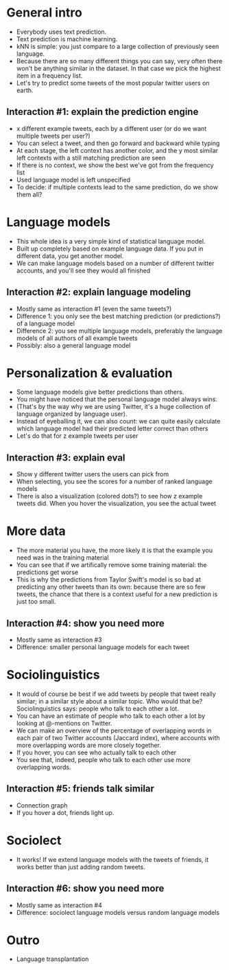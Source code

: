 General intro
=============
* Everybody uses text prediction.
* Text prediction is machine learning.
* kNN is simple: you just compare to a large collection of previously seen language.
* Because there are so many different things you can say, very often there won't be anything similar in the dataset. In that case we pick the highest item in a frequency list.
* Let's try to predict some tweets of the most popular twitter users on earth.

Interaction #1: explain the prediction engine
---------------------------------------------
* x different example tweets, each by a different user (or do we want multiple tweets per user?)
* You can select a tweet, and then go forward and backward while typing
* At each stage, the left context has another color, and the y most similar left contexts with a still matching prediction are seen
* If there is no context, we show the best we've got from the frequency list
* Used language model is left unspecified
* To decide: if multiple contexts lead to the same prediction, do we show them all?



Language models
===============
* This whole idea is a very simple kind of statistical language model. 
* Built up completely based on example language data. If you put in different data, you get another model. 
* We can make language models based on a number of different twitter accounts, and you'll see they would all finished 

Interaction #2: explain language modeling
-----------------------------------------
* Mostly same as interaction #1 (even the same tweets?)
* Difference 1: you only see the best matching prediction (or predictions?) of a language model
* Difference 2: you see multiple language models, preferably the language models of all authors of all example tweets
* Possibly: also a general language model



Personalization & evaluation
============================
* Some language models give better predictions than others.
* You might have noticed that the personal language model always wins. 
* (That's by the way why we are using Twitter, it's a huge collection of language organized by language user).
* Instead of eyeballing it, we can also count: we can quite easily calculate which language model had their predicted letter correct than others
* Let's do that for z example tweets per user

Interaction #3: explain eval
-----------------------------
* Show y different twitter users the users can pick from
* When selecting, you see the scores for a number of ranked language models
* There is also a visualization (colored dots?) to see how z example tweets did. When you hover the visualization, you see the actual tweet




More data
=========
* The more material you have, the more likely it is that the example you need was in the training material
* You can see that if we artifically remove some training material: the predictions get worse
* This is why the predictions from Taylor Swift's model is so bad at predicting any other tweets than its own: because there are so few tweets, the chance that there is a context useful for a new prediction is just too small. 

Interaction #4: show you need more
----------------------------------
* Mostly same as interaction #3
* Difference: smaller personal language models for each tweet



Sociolinguistics
================
* It would of course be best if we add tweets by people that tweet really similar; in a similar style about a similar topic. Who would that be? Sociolinguistics says: people who talk to each other a lot.
* You can have an estimate of people who talk to each other a lot by looking at @-mentions on Twitter.
* We can make an overview of the percentage of overlapping words in each pair of two Twitter accounts (Jaccard index), where accounts with more overlapping words are more closely together.
* If you hover, you can see who actually talk to each other
* You see that, indeed, people who talk to each other use more overlapping words.

Interaction #5: friends talk similar
------------------------------------
* Connection graph
* If you hover a dot, friends light up.



Sociolect
=========
* It works! If we extend language models with the tweets of friends, it works better than just adding random tweets.

Interaction #6: show you need more
----------------------------------
* Mostly same as interaction #4
* Difference: sociolect language models versus random language models



Outro
=====
* Language transplantation